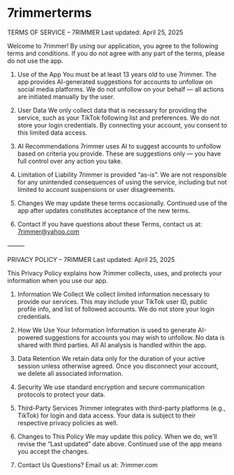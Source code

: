 # 7rimmerterms
TERMS OF SERVICE – 7RIMMER
Last updated: April 25, 2025

Welcome to 7rimmer! By using our application, you agree to the following terms and conditions. If you do not agree with any part of the terms, please do not use the app.

1. Use of the App
You must be at least 13 years old to use 7rimmer. The app provides AI-generated suggestions for accounts to unfollow on social media platforms. We do not unfollow on your behalf — all actions are initiated manually by the user.

2. User Data
We only collect data that is necessary for providing the service, such as your TikTok following list and preferences. We do not store your login credentials. By connecting your account, you consent to this limited data access.

3. AI Recommendations
7rimmer uses AI to suggest accounts to unfollow based on criteria you provide. These are suggestions only — you have full control over any action you take.

4. Limitation of Liability
7rimmer is provided “as-is”. We are not responsible for any unintended consequences of using the service, including but not limited to account suspensions or user disagreements.

5. Changes
We may update these terms occasionally. Continued use of the app after updates constitutes acceptance of the new terms.

6. Contact
If you have questions about these Terms, contact us at: 7rimmer@yahoo.com

⸻

PRIVACY POLICY – 7RIMMER
Last updated: April 25, 2025

This Privacy Policy explains how 7rimmer collects, uses, and protects your information when you use our app.

1. Information We Collect
We collect limited information necessary to provide our services. This may include your TikTok user ID, public profile info, and list of followed accounts. We do not store your login credentials.

2. How We Use Your Information
Information is used to generate AI-powered suggestions for accounts you may wish to unfollow. No data is shared with third parties. All AI analysis is handled within the app.

3. Data Retention
We retain data only for the duration of your active session unless otherwise agreed. Once you disconnect your account, we delete all associated information.

4. Security
We use standard encryption and secure communication protocols to protect your data.

5. Third-Party Services
7rimmer integrates with third-party platforms (e.g., TikTok) for login and data access. Your data is subject to their respective privacy policies as well.

6. Changes to This Policy
We may update this policy. When we do, we’ll revise the “Last updated” date above. Continued use of the app means you accept the changes.

7. Contact Us
Questions? Email us at: 7rimmer.com
